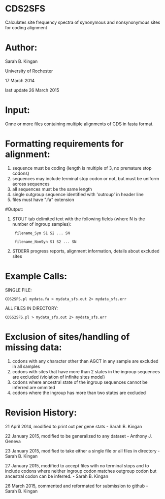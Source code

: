 # CDS2SFS
Calculates site frequency spectra of synonymous and nonsynonymous sites for coding alignment

# Author:
Sarah B. Kingan

University of Rochester

17 March 2014

last update 26 March 2015
	
# Input: 
Onne or more files containing multiple alignments of CDS in fasta format.

# Formatting requirements for alignment:
1. sequence must be coding (length is multiple of 3, no premature stop codons)
2. sequences may include terminal stop codon or not, but must be uniform across sequences
3. all sequences must be the same length
4. single outgroup sequence identified with 'outroup' in header line
5. files must have ".fa" extension


#Output:
			
1. STOUT
tab delimited text with the following fields (where N is the number of ingroup samples):

		filename_Syn S1 S2 ... SN
		
		filename_NonSyn S1 S2 ... SN
		
2. STDERR
progress reports, alignment information, details about excluded sites

# Example Calls:	

SINGLE FILE:

	CDS2SFS.pl mydata.fa > mydata_sfs.out 2> mydata_sfs.err

ALL FILES IN DIRECTORY:

	CDSS2SFS.pl > mydata_sfs.out 2> mydata_sfs.err


# Exclusion of sites/handling of missing data:
1. codons with any character other than AGCT in any sample are excluded in all samples
2. codons with sites that have more than 2 states in the ingroup sequences are excluded (violation of infinite sites model)
3. codons where ancestral state of the ingroup sequences cannot be inferred are ommited 
4. codons where the ingroup has more than two states are excluded

# Revision History:

21 April 2014, modified to print out per gene stats - Sarah B. Kingan

22 January 2015, modified to be generalized to any dataset - Anthony J. Geneva

23 January 2015, modified to take either a single file or all files in directory - Sarah B. Kingan

27 January 2015, modified to accept files with no terminal stops and to include codons where neither ingroup codon matches outgroup codon but ancestral codon can be inferred. - Sarah B. Kingan

26 March 2015, commented and reformated for submission to github - Sarah B. Kingan
